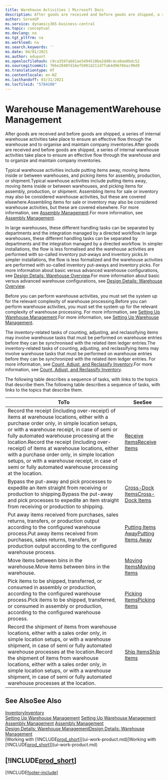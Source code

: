 ```yaml
---
title: Warehouse Activities | Microsoft Docs
description: After goods are received and before goods are shipped, a series of internal warehouse activities take place to ensure an effective flow through the warehouse and to organise and maintain company inventories.
author: SorenGP
ms.service: dynamics365-business-central
ms.topic: conceptual
ms.devlang: na
ms.tgt_pltfrm: na
ms.workload: na
ms.search.keywords: ''
ms.date: 04/01/2021
ms.author: edupont
ms.openlocfilehash: c9ca3597a681ae5494510be2dd0c4ca9ae8bdc52
ms.sourcegitcommit: 766e2840fd16efb901d211d7fa64d96766ac99d9
ms.translationtype: HT
ms.contentlocale: en-NZ
ms.lasthandoff: 03/31/2021
ms.locfileid: "5784108"
---
```

# <a name="warehouse-management"></a><span data-ttu-id="d596a-103">Warehouse Management</span><span class="sxs-lookup"><span data-stu-id="d596a-103">Warehouse Management</span></span>
<span data-ttu-id="d596a-104">After goods are received and before goods are shipped, a series of internal warehouse activities take place to ensure an effective flow through the warehouse and to organise and maintain company inventories.</span><span class="sxs-lookup"><span data-stu-id="d596a-104">After goods are received and before goods are shipped, a series of internal warehouse activities take place to ensure an effective flow through the warehouse and to organize and maintain company inventories.</span></span>

<span data-ttu-id="d596a-105">Typical warehouse activities include putting items away, moving items inside or between warehouses, and picking items for assembly, production, or shipment.</span><span class="sxs-lookup"><span data-stu-id="d596a-105">Typical warehouse activities include putting items away, moving items inside or between warehouses, and picking items for assembly, production, or shipment.</span></span> <span data-ttu-id="d596a-106">Assembling items for sale or inventory may also be considered warehouse activities, but these are covered elsewhere.</span><span class="sxs-lookup"><span data-stu-id="d596a-106">Assembling items for sale or inventory may also be considered warehouse activities, but these are covered elsewhere.</span></span> <span data-ttu-id="d596a-107">For more information, see [Assembly Management](assembly-assemble-items.md).</span><span class="sxs-lookup"><span data-stu-id="d596a-107">For more information, see [Assembly Management](assembly-assemble-items.md).</span></span>  

<span data-ttu-id="d596a-108">In large warehouses, these different handling tasks can be separated by departments and the integration managed by a directed workflow.</span><span class="sxs-lookup"><span data-stu-id="d596a-108">In large warehouses, these different handling tasks can be separated by departments and the integration managed by a directed workflow.</span></span> <span data-ttu-id="d596a-109">In simpler installations, the flow is less formalised and the warehouse activities are performed with so-called inventory put-aways and inventory picks.</span><span class="sxs-lookup"><span data-stu-id="d596a-109">In simpler installations, the flow is less formalized and the warehouse activities are performed with so-called inventory put-aways and inventory picks.</span></span> <span data-ttu-id="d596a-110">For more information about basic versus advanced warehouse configurations, see [Design Details: Warehouse Overview](design-details-warehouse-overview.md).</span><span class="sxs-lookup"><span data-stu-id="d596a-110">For more information about basic versus advanced warehouse configurations, see [Design Details: Warehouse Overview](design-details-warehouse-overview.md).</span></span>

<span data-ttu-id="d596a-111">Before you can perform warehouse activities, you must set the system up for the relevant complexity of warehouse processing.</span><span class="sxs-lookup"><span data-stu-id="d596a-111">Before you can perform warehouse activities, you must set the system up for the relevant complexity of warehouse processing.</span></span> <span data-ttu-id="d596a-112">For more information, see [Setting Up Warehouse Management](warehouse-setup-warehouse.md).</span><span class="sxs-lookup"><span data-stu-id="d596a-112">For more information, see [Setting Up Warehouse Management](warehouse-setup-warehouse.md).</span></span>

<span data-ttu-id="d596a-113">The inventory-related tasks of counting, adjusting, and reclassifying items may involve warehouse tasks that must be performed on warehouse entries before they can be synchronised with the related item ledger entries.</span><span class="sxs-lookup"><span data-stu-id="d596a-113">The inventory-related tasks of counting, adjusting, and reclassifying items may involve warehouse tasks that must be performed on warehouse entries before they can be synchronized with the related item ledger entries.</span></span> <span data-ttu-id="d596a-114">For more information, see [Count, Adjust, and Reclassify Inventory](inventory-how-count-adjust-reclassify.md).</span><span class="sxs-lookup"><span data-stu-id="d596a-114">For more information, see [Count, Adjust, and Reclassify Inventory](inventory-how-count-adjust-reclassify.md).</span></span>

 <span data-ttu-id="d596a-115">The following table describes a sequence of tasks, with links to the topics that describe them.</span><span class="sxs-lookup"><span data-stu-id="d596a-115">The following table describes a sequence of tasks, with links to the topics that describe them.</span></span>   

|<span data-ttu-id="d596a-116">**To**</span><span class="sxs-lookup"><span data-stu-id="d596a-116">**To**</span></span>|<span data-ttu-id="d596a-117">**See**</span><span class="sxs-lookup"><span data-stu-id="d596a-117">**See**</span></span>|  
|------------|-------------|  
|<span data-ttu-id="d596a-118">Record the receipt (including over-receipt) of items at warehouse locations, either with a purchase order only, in simple location setups, or with a warehouse receipt, in case of semi or fully automated warehouse processing at the location.</span><span class="sxs-lookup"><span data-stu-id="d596a-118">Record the receipt (including over-receipt) of items at warehouse locations, either with a purchase order only, in simple location setups, or with a warehouse receipt, in case of semi or fully automated warehouse processing at the location.</span></span>|[<span data-ttu-id="d596a-119">Receive Items</span><span class="sxs-lookup"><span data-stu-id="d596a-119">Receive Items</span></span>](warehouse-how-receive-items.md)|
|<span data-ttu-id="d596a-120">Bypass the put-away and pick processes to expedite an item straight from receiving or production to shipping.</span><span class="sxs-lookup"><span data-stu-id="d596a-120">Bypass the put-away and pick processes to expedite an item straight from receiving or production to shipping.</span></span>|[<span data-ttu-id="d596a-121">Cross-Dock Items</span><span class="sxs-lookup"><span data-stu-id="d596a-121">Cross-Dock Items</span></span>](warehouse-how-to-cross-dock-items.md)|    
|<span data-ttu-id="d596a-122">Put away items received from purchases, sales returns, transfers, or production output according to the configured warehouse process.</span><span class="sxs-lookup"><span data-stu-id="d596a-122">Put away items received from purchases, sales returns, transfers, or production output according to the configured warehouse process.</span></span>|[<span data-ttu-id="d596a-123">Putting Items Away</span><span class="sxs-lookup"><span data-stu-id="d596a-123">Putting Items Away</span></span>](warehouse-put-away-items.md)|
|<span data-ttu-id="d596a-124">Move items between bins in the warehouse.</span><span class="sxs-lookup"><span data-stu-id="d596a-124">Move items between bins in the warehouse.</span></span>|[<span data-ttu-id="d596a-125">Moving Items</span><span class="sxs-lookup"><span data-stu-id="d596a-125">Moving Items</span></span>](warehouse-move-items.md)|
|<span data-ttu-id="d596a-126">Pick items to be shipped, transferred, or consumed in assembly or production, according to the configured warehouse process.</span><span class="sxs-lookup"><span data-stu-id="d596a-126">Pick items to be shipped, transferred, or consumed in assembly or production, according to the configured warehouse process.</span></span>|[<span data-ttu-id="d596a-127">Picking Items</span><span class="sxs-lookup"><span data-stu-id="d596a-127">Picking Items</span></span>](warehouse-pick-items.md)|
|<span data-ttu-id="d596a-128">Record the shipment of items from warehouse locations, either with a sales order only, in simple location setups, or with a warehouse shipment, in case of semi or fully automated warehouse processes at the location.</span><span class="sxs-lookup"><span data-stu-id="d596a-128">Record the shipment of items from warehouse locations, either with a sales order only, in simple location setups, or with a warehouse shipment, in case of semi or fully automated warehouse processes at the location.</span></span>|[<span data-ttu-id="d596a-129">Ship Items</span><span class="sxs-lookup"><span data-stu-id="d596a-129">Ship Items</span></span>](warehouse-how-ship-items.md)|  

## <a name="see-also"></a><span data-ttu-id="d596a-130">See Also</span><span class="sxs-lookup"><span data-stu-id="d596a-130">See Also</span></span>  
[<span data-ttu-id="d596a-131">Inventory</span><span class="sxs-lookup"><span data-stu-id="d596a-131">Inventory</span></span>](inventory-manage-inventory.md)  
<span data-ttu-id="d596a-132">[Setting Up Warehouse Management](warehouse-setup-warehouse.md)   </span><span class="sxs-lookup"><span data-stu-id="d596a-132">[Setting Up Warehouse Management](warehouse-setup-warehouse.md)   </span></span>  
<span data-ttu-id="d596a-133">[Assembly Management](assembly-assemble-items.md)  </span><span class="sxs-lookup"><span data-stu-id="d596a-133">[Assembly Management](assembly-assemble-items.md)  </span></span>  
[<span data-ttu-id="d596a-134">Design Details: Warehouse Management</span><span class="sxs-lookup"><span data-stu-id="d596a-134">Design Details: Warehouse Management</span></span>](design-details-warehouse-management.md)  
<span data-ttu-id="d596a-135">[Working with [!INCLUDE[prod_short](includes/prod_short.md)]](ui-work-product.md)</span><span class="sxs-lookup"><span data-stu-id="d596a-135">[Working with [!INCLUDE[prod_short](includes/prod_short.md)]](ui-work-product.md)</span></span>  

## [!INCLUDE[prod_short](includes/free_trial_md.md)]  


[!INCLUDE[footer-include](includes/footer-banner.md)]